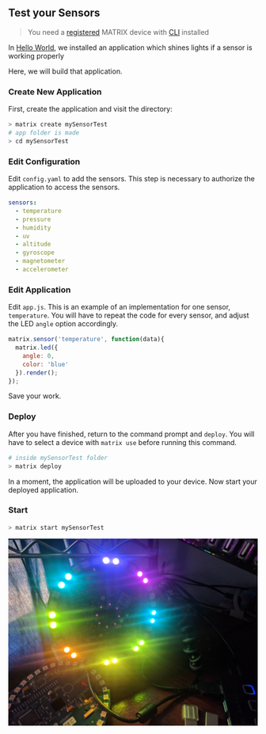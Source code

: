 ## Test your Sensors

> You need a [registered](../getting-started/installation/) MATRIX device with [CLI](../overview/cli/) installed

In [Hello World](../getting-started/hello-world), we installed an application which shines lights if a sensor is working properly

Here, we will build that application.

### Create New Application

First, create the application and visit the directory:

```bash
> matrix create mySensorTest
# app folder is made
> cd mySensorTest
```

### Edit Configuration

Edit `config.yaml` to add the sensors. This step is necessary to authorize the application to access the sensors.

```yaml
sensors:
  - temperature
  - pressure
  - humidity
  - uv
  - altitude
  - gyroscope
  - magnetometer
  - accelerometer
```

### Edit Application

Edit `app.js`. This is an example of an implementation for one sensor, `temperature`. You will have to repeat the code for every sensor, and adjust the LED `angle` option accordingly.

```js
matrix.sensor('temperature', function(data){
  matrix.led({
    angle: 0,
    color: 'blue'
  }).render();
});
```

Save your work.

### Deploy

After you have finished, return to the command prompt and `deploy`. You will have to select a device with `matrix use` before running this command.

```bash
# inside mySensorTest folder
> matrix deploy
```

In a moment, the application will be uploaded to your device. Now start your deployed application.

### Start

```bash
> matrix start mySensorTest
```

![sensor](../img/sensor-test.jpg)